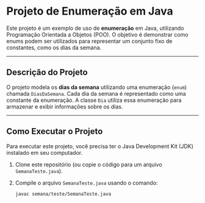 # Projeto de Enumeração em Java

Este projeto é um exemplo de uso de **enumeração** em Java, utilizando Programação Orientada a Objetos (POO). O objetivo é demonstrar como enums podem ser utilizados para representar um conjunto fixo de constantes, como os dias da semana.

---

## Descrição do Projeto

O projeto modela os **dias da semana** utilizando uma enumeração (`enum`) chamada `DiasDaSemana`. Cada dia da semana é representado como uma constante da enumeração. A classe `Dia` utiliza essa enumeração para armazenar e exibir informações sobre os dias.

---

## Como Executar o Projeto

Para executar este projeto, você precisa ter o Java Development Kit (JDK) instalado em seu computador.

1. Clone este repositório (ou copie o código para um arquivo `SemanaTeste.java`).
2. Compile o arquivo `SemanaTeste.java` usando o comando:

   ```bash
   javac semana/teste/SemanaTeste.java

